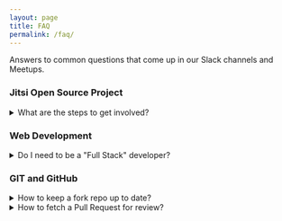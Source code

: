 ```yaml
---
layout: page
title: FAQ
permalink: /faq/
---
```


Answers to common questions that come up in our Slack channels and Meetups.

### Jitsi Open Source Project

<details>
  <summary>What are the steps to get involved?</summary>
  
  1. Introduction to the underlying technology (React/JavaScript).
      1. [JavaScript tutorial](https://developer.mozilla.org/en-US/docs/Web/JavaScript/A_re-introduction_to_JavaScript)
      1. [Intro to React tutorial](https://reactjs.org/tutorial/tutorial.html#developer-tools)
  1. Get to know the Jitsi architecture, developer's guide and GitHub repositories.
      1. [Jitsi architecture](https://jitsi.github.io/handbook/docs/architecture)
      1. [Jitsi developer guide](https://jitsi.github.io/handbook/docs/dev-guide/dev-guide-start)
      1. [Jitsi-meet GitHub repo](https://github.com/jitsi/jitsi-meet)
      1. [Jitsi Handbook GitHub repo](https://github.com/jitsi/handbook) (documentation needs contributors too)
  1. Review *Issues* filtered by [web](https://github.com/jitsi/jitsi-meet/issues?q=is%3Aopen+is%3Aissue+label%3Aweb), i.e. related to web frontend.
  1. Review *Pull Requests* filtered by [web](https://github.com/jitsi/jitsi-meet/pulls?q=is%3Aopen+is%3Apr+label%3Aweb).
  1. Join the [Jitsi community](https://community.jitsi.org/).
      1. The community forum is great for asking questions and getting help with problems.
      1. In general, reserve opening new GitHub issues for confirmed app defects.
  1. Read [CONTRIBUTING.md](https://github.com/jitsi/jitsi-meet/blob/master/CONTRIBUTING.md).
  1. Help out by working on open [Issues](https://github.com/jitsi/jitsi-meet/issues)!
      1. Don't worry if you can't find an issue to work on right now, you can still learn by looking at other peoples’ Pull Requests or just exploring the code.
</details>  

### Web Development

<details>
  <summary>Do I need to be a "Full Stack" developer?</summary>

  No. Although smaller companies and startups might require a more rounded developer, there will be many oppurtunities for you to specialise in front-end or back-end development. Follow your interest, if you love front-end development and web design then delve deeper into those areas. Or if that doesn't interest you nearly as much as writing APIs, microservices and interacting with databases, then keep learning that area instead.
  
  Either way, the fundamentals of coding, data structures and algoritms, communication and problem solving skills are the foundation to your career, whichever path you follow.
  
</details>  
  
### GIT and GitHub

<details>
  <summary>How to keep a fork repo up to date?</summary>

* Set an upstream repo:
  * `git remote add upstream MAIN_REPO_URL.git`
* Verify:
  * `git remote -v`
* Fetch changes from upstream repo:
  * `git fetch upstream`
* Merge changes into your local fork repo:
  * `git merge upstream/main`
* Update your remote fork repo on GitHub:
  * `git push`
* [More info about GitHub Forking](https://gist.github.com/Chaser324/ce0505fbed06b947d962)
</details>

<details>
  <summary>How to fetch a Pull Request for review?</summary>

* `git fetch origin pull/#/head:pr#`
  * Where `origin` is the remote repo and `#` is the PR number.
* [More info about Fetch](https://www.atlassian.com/git/tutorials/syncing/git-fetch)
</details>

